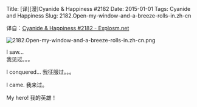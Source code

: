 Title: [译][漫]Cyanide & Happiness #2182
Date: 2015-01-01
Tags: Cyanide and Happiness
Slug: 2182.Open-my-window-and-a-breeze-rolls-in.zh-cn

译自：[Cyanide & Happiness #2182 - Explosm.net](http://explosm.net/comics/2182/)


![2182.Open-my-window-and-a-breeze-rolls-in.zh-cn.png](/static/images/comics/2182.Open-my-window-and-a-breeze-rolls-in.zh-cn.png)

I saw...        
我见过。。。

I conquered...
我征服过。。。

I came.
我来过。

My hero!
我的英雄！